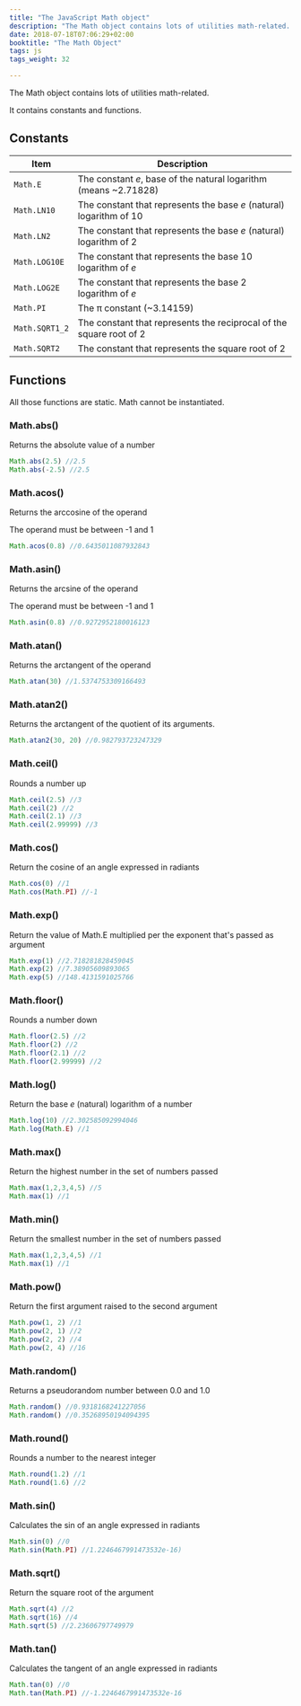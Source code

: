 ```yaml
---
title: "The JavaScript Math object"
description: "The Math object contains lots of utilities math-related. This tutorial describes them all"
date: 2018-07-18T07:06:29+02:00
booktitle: "The Math Object"
tags: js
tags_weight: 32

---
```


The Math object contains lots of utilities math-related.

It contains constants and functions.

## Constants

Item | Description
---------|----------
`Math.E` | The constant _e_, base of the natural logarithm (means ~2.71828)
`Math.LN10` | The constant that represents the base _e_ (natural) logarithm of 10
`Math.LN2` | The constant that represents the base _e_ (natural) logarithm of 2
`Math.LOG10E` | The constant that represents the base 10 logarithm of _e_
`Math.LOG2E` | The constant that represents the base 2 logarithm of _e_
`Math.PI` | The π constant (~3.14159)
`Math.SQRT1_2` | The constant that represents the reciprocal of the square root of 2
`Math.SQRT2` | The constant that represents the square root of 2

## Functions

All those functions are static. Math cannot be instantiated.

### Math.abs()

Returns the absolute value of a number

```js
Math.abs(2.5) //2.5
Math.abs(-2.5) //2.5
```

### Math.acos()

Returns the arccosine of the operand

The operand must be between -1 and 1

```js
Math.acos(0.8) //0.6435011087932843
```

### Math.asin()

Returns the arcsine of the operand

The operand must be between -1 and 1

```js
Math.asin(0.8) //0.9272952180016123
```

### Math.atan()

Returns the arctangent of the operand

```js
Math.atan(30) //1.5374753309166493
```

### Math.atan2()

Returns the arctangent of the quotient of its arguments.

```js
Math.atan2(30, 20) //0.982793723247329
```

### Math.ceil()

Rounds a number up

```js
Math.ceil(2.5) //3
Math.ceil(2) //2
Math.ceil(2.1) //3
Math.ceil(2.99999) //3
```

### Math.cos()

Return the cosine of an angle expressed in radiants

```js
Math.cos(0) //1
Math.cos(Math.PI) //-1
```

### Math.exp()

Return the value of Math.E multiplied per the exponent that's passed as argument

```js
Math.exp(1) //2.718281828459045
Math.exp(2) //7.38905609893065
Math.exp(5) //148.4131591025766
```

### Math.floor()

Rounds a number down

```js
Math.floor(2.5) //2
Math.floor(2) //2
Math.floor(2.1) //2
Math.floor(2.99999) //2
```

### Math.log()

Return the base _e_ (natural) logarithm of a number

```js
Math.log(10) //2.302585092994046
Math.log(Math.E) //1
```

### Math.max()

Return the highest number in the set of numbers passed

```js
Math.max(1,2,3,4,5) //5
Math.max(1) //1
```

### Math.min()

Return the smallest number in the set of numbers passed

```js
Math.max(1,2,3,4,5) //1
Math.max(1) //1
```

### Math.pow()

Return the first argument raised to the second argument

```js
Math.pow(1, 2) //1
Math.pow(2, 1) //2
Math.pow(2, 2) //4
Math.pow(2, 4) //16
```

### Math.random()

Returns a pseudorandom number between 0.0 and 1.0

```js
Math.random() //0.9318168241227056
Math.random() //0.35268950194094395
```

### Math.round()

Rounds a number to the nearest integer

```js
Math.round(1.2) //1
Math.round(1.6) //2
```

### Math.sin()

Calculates the sin of an angle expressed in radiants

```js
Math.sin(0) //0
Math.sin(Math.PI) //1.2246467991473532e-16)
```

### Math.sqrt()

Return the square root of the argument

```js
Math.sqrt(4) //2
Math.sqrt(16) //4
Math.sqrt(5) //2.23606797749979
```

### Math.tan()

Calculates the tangent of an angle expressed in radiants

```js
Math.tan(0) //0
Math.tan(Math.PI) //-1.2246467991473532e-16
```
